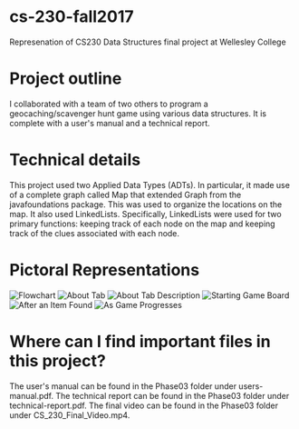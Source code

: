 # cs-230-fall2017
Represenation of CS230 Data Structures final project at Wellesley College

# Project outline
I collaborated with a team of two others to program a geocaching/scavenger hunt game using various data structures. It is complete with a user's manual and a technical report.

# Technical details
This project used two Applied Data Types (ADTs). In particular, it made use of a complete graph called Map that extended Graph from the javafoundations package. This was used to organize the locations on the map. It also used LinkedLists. Specifically, LinkedLists were used for two primary functions: keeping track of each node on the map and keeping track of the clues associated with each node. 

# Pictoral Representations
![Flowchart](./Phase03/screenshots/screenshot-flowchart)
![About Tab](./Phase03/screenshots/screenshot-about)
![About Tab Description](./Phase03/screenshots/screenshot-description)
![Starting Game Board](./Phase03/screenshots/screenshot-starting)
![After an Item Found](./Phase03/screenshots/screenshot-found)
![As Game Progresses](./Phase03/screenshots/screenshot-game)

# Where can I find important files in this project?
The user's manual can be found in the Phase03 folder under users-manual.pdf.
The technical report can be found in the Phase03 folder under technical-report.pdf.
The final video can be found in the Phase03 folder under CS_230_Final_Video.mp4. 

